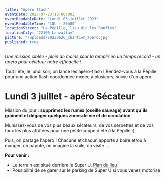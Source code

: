 ```yaml
---
title: "Apéro flash"
eventDate: 2023-07-23T18:00:00Z
eventReadableDate: "Lundi 03 juillet 2023"
eventReadableTime: "18h - 20h00"
locationStreet: "La Pépille, lieu dit les Rouffes"
locationCity: "22100 Lanvallay"
picture: "/uploads/20230626_chantier_apero.jpg"
published: true
---
```


*Une mission ciblée - plein de mains pour la remplir en un temps record - un apéro pour célébrer notre efficacité !*

Tout l'été, le lundi soir, on lance les apéro-flash ! Rendez-vous à la Pépille pour une action flash coordonnée menée à plusieurs, suivie d'un apéro.

# Lundi 3 juillet - apéro Sécateur

Mission du jour : **supprimez les rumex (oseille sauvage) avant qu'ils grainent et dégager quelques zones de vie et de circulation**

Munissez-vous de vos plus beaux sécateurs, de vos serpettes et de vos faux les plus affûtées pour une petite coupe d'été à la Pépille :)

Puis, on partage l'apéro ! Chacune et chacun apporte à boire et/ou à manger, on papote, on imagine la suite, on visite ...


<!--more-->


**Pour venir :**

- Le terrain est situé derrière le Super U. [Plan du lieu](https://www.openstreetmap.org/#map=17/48.44885/-2.01522&layers=N)
- Possibilité de se garer sur le parking de Super U si vous venez motorisé
<!--more-->

